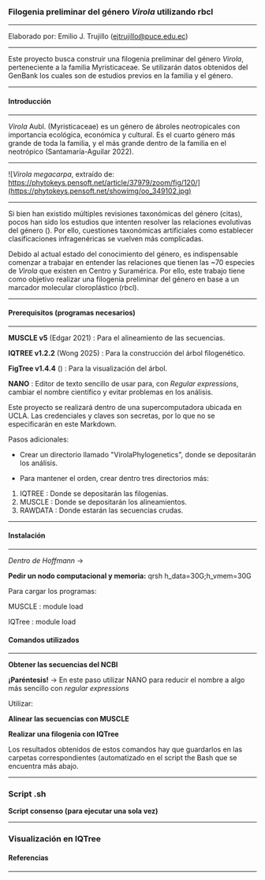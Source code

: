 ### **Filogenia preliminar del género *Virola* utilizando rbcl**

---

Elaborado por: Emilio J. Trujillo (ejtrujillo@puce.edu.ec)

---

Este proyecto busca construir una filogenia preliminar del género *Virola*,
perteneciente a la familia Myristicaceae. Se utilizarán datos obtenidos del
GenBank los cuales son de estudios previos en la familia y el género.

---

#### **Introducción**

---

*Virola* Aubl. (Myristicaceae) es un género de ábroles neotropicales con
importancia ecológica, económica y cultural. Es el cuarto género más grande
de toda la familia, y el más grande dentro de la familia en el neotrópico (Santamaría-Aguilar 2022).

---

![*Virola megacarpa*, extraído de: https://phytokeys.pensoft.net/article/37979/zoom/fig/120/](https://phytokeys.pensoft.net/showimg/oo_349102.jpg)

---

Si bien han existido múltiples revisiones taxonómicas del género (citas), pocos han sido los estudios
que intenten resolver las relaciones evolutivas del género (). Por ello, cuestiones taxonómicas artificiales
como establecer clasificaciones infragenéricas se vuelven más complicadas.

Debido al actual estado del conocimiento del género, es indispensable comenzar a trabajar en entender
las relaciones que tienen las ~70 especies de *Virola* que existen en Centro y Suramérica. Por ello, este trabajo 
tiene como objetivo realizar una filogenia preliminar del género en base a un marcador molecular cloroplástico (rbcl).

---

#### **Prerequisitos (programas necesarios)**

---

**MUSCLE v5** (Edgar 2021) : Para el alineamiento de las secuencias.

**IQTREE v1.2.2** (Wong 2025) : Para la construcción del árbol filogenético.

**FigTree v1.4.4** () : Para la visualización del árbol.

**NANO** : Editor de texto sencillo de usar para, con _Regular expressions_, cambiar el nombre científico y evitar problemas en los análisis.

Este proyecto se realizará dentro de una supercomputadora ubicada en UCLA. Las credenciales y claves son 
secretas, por lo que no se especificarán en este Markdown.

Pasos adicionales:

* Crear un directorio llamado "VirolaPhylogenetics", donde se depositarán los análisis.

* Para mantener el orden, crear dentro tres directorios más:

1. IQTREE : Donde se depositarán las filogenias.
2. MUSCLE : Donde se depositarán los alineamientos.
3. RAWDATA : Donde estarán las secuencias crudas.

---

#### **Instalación**

---

*Dentro de Hoffmann* ->

**Pedir un nodo computacional y memoria:** qrsh h_data=30G;h_vmem=30G

Para cargar los programas:

MUSCLE : module load 

IQTree : module load

#### **Comandos utilizados**

---

**Obtener las secuencias del NCBI**

**¡Paréntesis!** -> En este paso utilizar NANO para reducir el nombre a algo más sencillo con _regular expressions_

Utilizar: 

**Alinear las secuencias con MUSCLE**

**Realizar una filogenia con IQTree**

Los resultados obtenidos de estos comandos hay que guardarlos en las carpetas correspondientes (automatizado en el script the Bash que se encuentra
más abajo.

---

### **Script .sh**

**Script consenso (para ejecutar una sola vez)**

---

### **Visualización en IQTree**

#### **Referencias**

---









